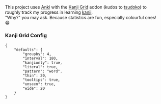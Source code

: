 This project uses [Anki](https://apps.ankiweb.net/) with the [Kanji Grid](https://github.com/tsudoko/kanjigrid) addon (kudos to [tsudoko](https://github.com/tsudoko)) to roughly track my progress in learning [kanji](https://en.wikipedia.org/wiki/Kanji).  
"Why?" you may ask. Because statistics are fun, especially colourful ones! 😁  

### Kanji Grid Config
    {
        "defaults": {
            "groupby": 4,
            "interval": 180,
            "kanjionly": true,
            "literal": true,
            "pattern": "word",
            "thin": 20,
            "tooltips": true,
            "unseen": true,
            "wide": 20
        }
    }